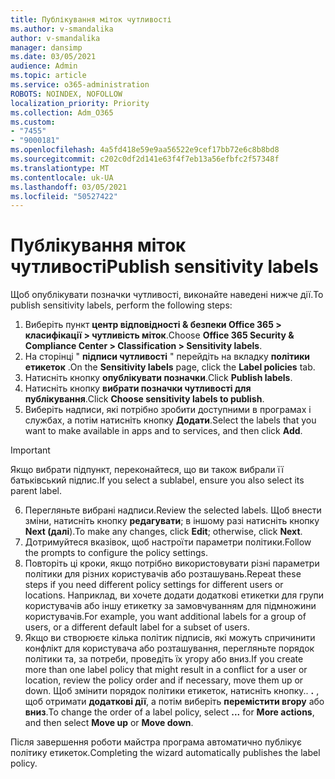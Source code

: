 ```yaml
---
title: Публікування міток чутливості
ms.author: v-smandalika
author: v-smandalika
manager: dansimp
ms.date: 03/05/2021
audience: Admin
ms.topic: article
ms.service: o365-administration
ROBOTS: NOINDEX, NOFOLLOW
localization_priority: Priority
ms.collection: Adm_O365
ms.custom:
- "7455"
- "9000181"
ms.openlocfilehash: 4a5fd418e59e9aa56522e9cef17bb72e6c8b8bd8
ms.sourcegitcommit: c202c0df2d141e63f4f7eb13a56efbfc2f57348f
ms.translationtype: MT
ms.contentlocale: uk-UA
ms.lasthandoff: 03/05/2021
ms.locfileid: "50527422"
---
```

# <a name="publish-sensitivity-labels"></a><span data-ttu-id="ba331-102">Публікування міток чутливості</span><span class="sxs-lookup"><span data-stu-id="ba331-102">Publish sensitivity labels</span></span>

<span data-ttu-id="ba331-103">Щоб опублікувати позначки чутливості, виконайте наведені нижче дії.</span><span class="sxs-lookup"><span data-stu-id="ba331-103">To publish sensitivity labels, perform the following steps:</span></span>

1. <span data-ttu-id="ba331-104">Виберіть пункт **центр відповідності & безпеки Office 365 > класифікації > чутливість міток**.</span><span class="sxs-lookup"><span data-stu-id="ba331-104">Choose **Office 365 Security & Compliance Center > Classification > Sensitivity labels**.</span></span>
2. <span data-ttu-id="ba331-105">На сторінці " **підписи чутливості** " перейдіть на вкладку **політики етикеток** .</span><span class="sxs-lookup"><span data-stu-id="ba331-105">On the **Sensitivity labels** page, click the **Label policies** tab.</span></span>
3. <span data-ttu-id="ba331-106">Натисніть кнопку **опублікувати позначки**.</span><span class="sxs-lookup"><span data-stu-id="ba331-106">Click **Publish labels**.</span></span>
4. <span data-ttu-id="ba331-107">Натисніть кнопку **вибрати позначки чутливості для публікування**.</span><span class="sxs-lookup"><span data-stu-id="ba331-107">Click **Choose sensitivity labels to publish**.</span></span> 
5. <span data-ttu-id="ba331-108">Виберіть надписи, які потрібно зробити доступними в програмах і службах, а потім натисніть кнопку **Додати**.</span><span class="sxs-lookup"><span data-stu-id="ba331-108">Select the labels that you want to make available in apps and to services, and then click **Add**.</span></span>
> [!IMPORTANT]
> <span data-ttu-id="ba331-109">Якщо вибрати підпункт, переконайтеся, що ви також вибрали її батьківський підпис.</span><span class="sxs-lookup"><span data-stu-id="ba331-109">If you select a sublabel, ensure you also select its parent label.</span></span>
6. <span data-ttu-id="ba331-110">Перегляньте вибрані надписи.</span><span class="sxs-lookup"><span data-stu-id="ba331-110">Review the selected labels.</span></span> <span data-ttu-id="ba331-111">Щоб внести зміни, натисніть кнопку **редагувати**; в іншому разі натисніть кнопку **Next (далі**).</span><span class="sxs-lookup"><span data-stu-id="ba331-111">To make any changes, click **Edit**; otherwise, click **Next**.</span></span>
7. <span data-ttu-id="ba331-112">Дотримуйтеся вказівок, щоб настроїти параметри політики.</span><span class="sxs-lookup"><span data-stu-id="ba331-112">Follow the prompts to configure the policy settings.</span></span>
8. <span data-ttu-id="ba331-113">Повторіть ці кроки, якщо потрібно використовувати різні параметри політики для різних користувачів або розташувань.</span><span class="sxs-lookup"><span data-stu-id="ba331-113">Repeat these steps if you need different policy settings for different users or locations.</span></span> <span data-ttu-id="ba331-114">Наприклад, ви хочете додати додаткові етикетки для групи користувачів або іншу етикетку за замовчуванням для підмножини користувачів.</span><span class="sxs-lookup"><span data-stu-id="ba331-114">For example, you want additional labels for a group of users, or a different default label for a subset of users.</span></span>
9. <span data-ttu-id="ba331-115">Якщо ви створюєте кілька політик підписів, які можуть спричинити конфлікт для користувача або розташування, перегляньте порядок політики та, за потреби, проведіть їх угору або вниз.</span><span class="sxs-lookup"><span data-stu-id="ba331-115">If you create more than one label policy that might result in a conflict for a user or location, review the policy order and if necessary, move them up or down.</span></span> <span data-ttu-id="ba331-116">Щоб змінити порядок політики етикеток, натисніть кнопку.. **.** , щоб отримати **додаткові дії**, а потім виберіть **перемістити вгору** або **вниз**.</span><span class="sxs-lookup"><span data-stu-id="ba331-116">To change the order of a label policy, select **...** for **More actions**, and then select **Move up** or **Move down**.</span></span>

<span data-ttu-id="ba331-117">Після завершення роботи майстра програма автоматично публікує політику етикеток.</span><span class="sxs-lookup"><span data-stu-id="ba331-117">Completing the wizard automatically publishes the label policy.</span></span>

